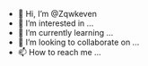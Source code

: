 - 👋 Hi, I’m @Zqwkeven
- 👀 I’m interested in ...
- 🌱 I’m currently learning ...
- 💞️ I’m looking to collaborate on ...
- 📫 How to reach me ...

<!---
Zqwkeven/Zqwkeven is a ✨ special ✨ repository because its `README.md` (this file) appears on your GitHub profile.
You can click the Preview link to take a look at your changes.
--->
